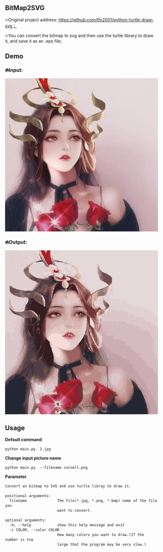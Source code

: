 ## BitMap2SVG



🔥Original project address: https://github.com/tfx2001/python-turtle-draw-svg；

🔥You can convert the bitmap to svg and then use the turtle library to draw it, and save it as an .eps file;



## Demo

### 🔥Input:

![](https://github.com/Inmessionant/BitMap2SVG/blob/main/2.jpg)



### 🔥Output:

![](https://github.com/Inmessionant/BitMap2SVG/blob/main/result.png)





## Usage



**Default command**

```
python main.py  2.jpg
```

**Change input picture name**

```
python main.py  --filename cornell.png
```

**Parameter**

```
Convert an bitmap to SVG and use turtle libray to draw it.

positional arguments:
  filename              The file(*.jpg, *.png, *.bmp) name of the file you
                        want to convert.

optional arguments:
  -h, --help            show this help message and exit
  -c COLOR, --color COLOR
                        How many colors you want to draw.(If the number is too
                        large that the program may be very slow.)
```